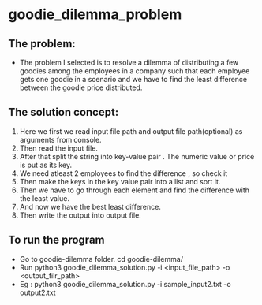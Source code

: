 # goodie_dilemma_problem #


## The problem: ##
- The problem I selected is to resolve a dilemma of distributing a few goodies among the employees in a company such that each employee gets one goodie in a scenario and we have to find the least difference between the goodie price distributed.

## The solution concept: ##
1. Here we first we read input file path and output file path(optional) as arguments from console. 
2. Then read the input file. 
3. After that split the string into key-value pair . The numeric value or price is put as its key. 
4. We need atleast 2 employees to find the difference , so check it
5. Then make the keys in the key value pair into a list and sort it.  
6. Then we have to go through each element and find the difference with the least value. 
7. And now we have the best least difference.
8. Then write the output into output file.


## To run the program ##
- Go to goodie-dilemma folder. cd goodie-dilemma/  
- Run python3 goodie_dilemma_solution.py -i <input_file_path> -o <output_filr_path> 
- Eg : python3 goodie_dilemma_solution.py -i sample_input2.txt -o output2.txt
